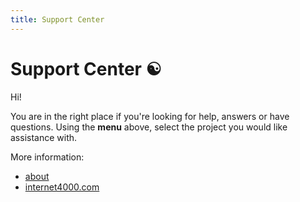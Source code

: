 ```yaml
---
title: Support Center
---
```


# Support Center ☯

Hi!

You are in the right place if you're looking for help, answers or have questions.
Using the **menu** above, select the project you would like assistance with.

More information:

- [about](/internet4000)
- [internet4000.com](https://internet4000.com)
